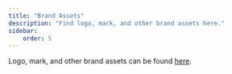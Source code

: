```yaml
---
title: "Brand Assets"
description: "Find logo, mark, and other brand assets here."
sidebar:
    order: 5
---
```


Logo, mark, and other brand assets can be found [here](https://drive.google.com/drive/folders/1npzWb1KAh6sgD1ZsWUq1mZkpfyWfvVRa?usp=sharing).
